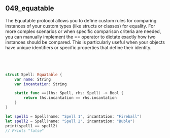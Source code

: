 ## 049_equatable

The Equatable protocol allows you to define custom rules for comparing instances of your custom types (like structs or classes) for equality. For more complex scenarios or when specific comparison criteria are needed, you can manually implement the == operator to dictate exactly how two instances should be compared. This is particularly useful when your objects have unique identifiers or specific properties that define their identity.

```swift




struct Spell: Equatable {
    var name: String
    var incantation: String

    static func ==(lhs: Spell, rhs: Spell) -> Bool {
        return lhs.incantation == rhs.incantation
    }
}

let spell1 = Spell(name: "Spell 1", incantation: "Fireball")
let spell2 = Spell(name: "Spell 2", incantation: "Buble")
print(spell1 == spell2)
// Prints "false"
```